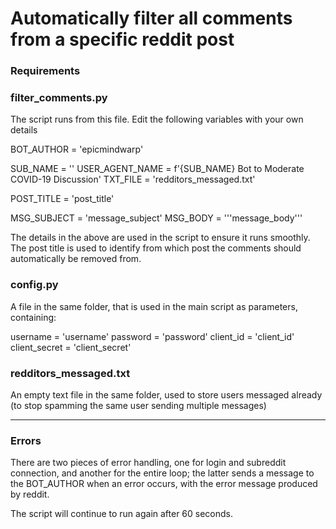 # Automatically filter all comments from a specific reddit post

### Requirements

### filter_comments.py
The script runs from this file. Edit the following variables with your own details

BOT_AUTHOR      = 'epicmindwarp'

SUB_NAME        = ''
USER_AGENT_NAME = f'{SUB_NAME} Bot to Moderate COVID-19 Discussion'
TXT_FILE        = 'redditors_messaged.txt'

POST_TITLE      = 'post_title'

MSG_SUBJECT     = 'message_subject'
MSG_BODY        = '''message_body'''

The details in the above are used in the script to ensure it runs smoothly. The post title is used to identify from which post the comments should automatically be removed from.

### config.py
A file in the same folder, that is used in the main script as parameters, containing:

username = 'username'
password = 'password'
client_id = 'client_id'
client_secret = 'client_secret'


### redditors_messaged.txt
An empty text file in the same folder, used to store users messaged already (to stop spamming the same user sending multiple messages)

___

### Errors

There are two pieces of error handling, one for login and subreddit connection, and another for the entire loop; the latter sends a message to the BOT_AUTHOR when an error occurs, with the error message produced by reddit.

The script will continue to run again after 60 seconds.

